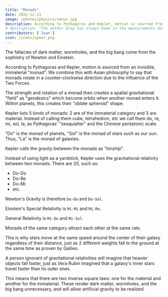 ```yaml
---
title: "Monads"
date: 2022-12-13
image: /photos/physics/venus.jpg
description: According to Pythagoras and Kepler, motion is sourced from an invisible, immaterial "monad". We combine this with Asian philosophy to say that monads rotate in a counter-clockwise direction due to the influence of the Two Forces
# description: "The aether drag has always been in the measurements done by physicists on light"
contributors: ['Juan']
icon: /icons/spmat.png
---
```



The fallacies of dark matter, wormholes, and the big bang come from the sophistry of Newton and Einstein.

According to Pythagoras and Kepler, motion is sourced from an invisible, immaterial "monad". We combine this with Asian philosophy to say that monads rotate in a counter-clockwise direction due to the influence of the Two Forces.

The strength and rotation of a monad then creates a spatial gravitational "field" as "geodesics" which become orbits when another monad enters it. Within planets, this creates their "oblate spheroid" shape.

Kepler lists 5 kinds of monads: 2 are of the immaterial category and 3 are material. Instead of calling them cube, tetrahedron, etc we call them do, re, mi, sol, la, as Pythagoras' "sesquialter" and the Chinese pentatonic scale. 

"Do" is the monad of planets, "Sol" is the monad of stars such as our sun. Thus, "La" is the monad of galaxies.

Kepler calls the gravity between the monads as "kinship".
<!-- , Einstein calls it "relativity".  -->

Instead of using light as a yardstick, Kepler uses the gravitational relativity between two monads. There are 20, such as:
- Do-Do
- Do-Re
- Do-Mi
- etc. 

Newton's Gravity is therefore `Do-Do` and `Do-Sol`. 

Einstein's Special Relativity is `Mi-Mi` and `Mi-Re`. 

General Relativity is `Mi-Do` and `Mi-Sol`.

Monads of the same category attract each other at the same rate. 

This is why stars move at the same speed around the center of their galaxy regardless of their distance, just as 2 different weights fall to the ground at the same time as proven by Galileo.

A person ignorant of gravitational relativities will imagine that heavier objects fall faster, just as Vera Rubin imagined that a galaxy's inner stars travel faster than its outer ones.

This means that there are two inverse square laws: one for the material and another for the immaterial. These render dark matter, wormholes, and the big bang unnecessary, and will allow artificial gravity to be realized.

